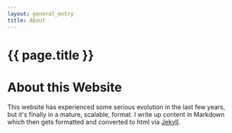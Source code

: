 ```yaml
---
layout: general_entry
title: About
---
```

# {{ page.title }}


# About this Website

This website has experienced some serious evolution in the last few years, but it's finally in a mature, scalable, format. I write up content in Markdown which then gets formatted and converted to html via [Jekyll](http://jekyllrb.com/).
